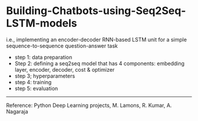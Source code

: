 # Building-Chatbots-using-Seq2Seq-LSTM-models
i.e., implementing an encoder-decoder RNN-based LSTM unit for a simple sequence-to-sequence question-answer task

* step 1: data preparation
* Step 2: defining a seq2seq model that has 4 components: embedding layer, encoder, decoder, cost & optimizer
* step 3; hyperparameters
* step 4: training
* step 5: evaluation

---
Reference: Python Deep Learning projects, M. Lamons, R. Kumar, A. Nagaraja
